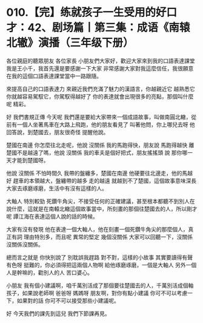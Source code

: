 # 010.【完】练就孩子一生受用的好口才：42、剧场篇丨第三集：成语《南辕北辙》演播（三年级下册）

各位親庭的聽眾朋友 各位家長 小朋友們大家好，歡迎大家來到我的口語表達課堂 我是王小千，我首先還是要感謝一下大家 非常感謝大家對我這麼信任，我很願意在我的這個口語表達課堂當中一路跟隨。

來提高自己的口語表達力 來親近我們充滿了魅力的漢語言，你越親近它 越熟悉它 你就越容易駕馭它，你駕馭得越好了 你的表達就會出現很多的亮點，那個叫什麼呢 精彩。

好 我們書規正傳 今天呢 我們還是要給大家帶來一個成語故事，叫做南圓北轍，從前有一個人坐著馬車在大路上飛跑，他的朋友看見了 叫著他問，你上哪兒去呀 他回答說，到楚國去，朋友很奇怪 提醒他說。

楚國在南邊 你怎麼往北走呢，他說 沒關係 我的馬跑得快，朋友說 馬跑得越快 離楚國不是越遠了嗎，他說 沒關係 我的車夫是個好把式，朋友搖搖頭 說 那你哪一天才能到楚國呀。

他說 沒關係 不怕時間久 我帶的盤纏多，楚國在南邊 他硬要往北邊走，他的馬越好 趕車的本領越大，盤纏帶的越多 走的越遠 就越到不了楚國，這個故事意味深長 大家去琢磨琢磨，生活中有沒有這樣的人。

大軸人 特別較勁 死鑽牛角尖，不接受任何的正確建議，甚至根本都聽不到別人在說什麼，這就是在南轅北轍這個故事當中，所刻畫的那個往楚國去的人，所以剛才呢 譚江海在表達這個人說的話的時候。

大家有沒有發現 他在表達一個大軸人，他在刻畫一個死鑽牛角尖的那麼個人，真正有詞 理由特別多，而且呢 異常的堅定 幾個沒關係 大家可以回聽一下，沒關係沒關係沒關係。

總而言之就是 你快別說了 別耽誤我趕路 對不對，這樣的小故事 其實要讀得有聲有色呀 挺難的，你必須得把這兩個人物啊 給他琢磨琢磨，一個是大軸人 另外一個人是幹嘛的，勸別人的人 苦口婆心。

小朋友 我有個小建議啊，咱千萬別活成了那個要往楚國去的人，千萬別活成個軸孩子，如果說老師啊 爸爸呀 媽媽呀 朋友啊，對你有點小建議 你可不可以考慮一下，如果對的話 你可不可以接受那些小建議呢。

好 今天我們的課先到這兒 我們下節課再見。